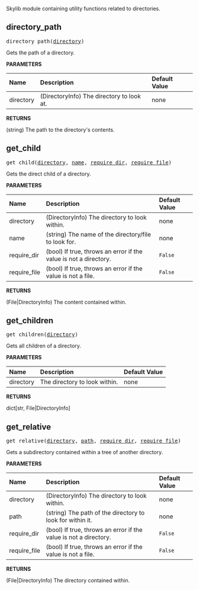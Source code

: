 <!-- Generated with Stardoc: http://skydoc.bazel.build -->

Skylib module containing utility functions related to directories.

<a id="directory_path"></a>

## directory_path

<pre>
directory_path(<a href="#directory_path-directory">directory</a>)
</pre>

Gets the path of a directory.

**PARAMETERS**


| Name  | Description | Default Value |
| :------------- | :------------- | :------------- |
| <a id="directory_path-directory"></a>directory |  (DirectoryInfo) The directory to look at.   |  none |

**RETURNS**

(string) The path to the directory's contents.


<a id="get_child"></a>

## get_child

<pre>
get_child(<a href="#get_child-directory">directory</a>, <a href="#get_child-name">name</a>, <a href="#get_child-require_dir">require_dir</a>, <a href="#get_child-require_file">require_file</a>)
</pre>

Gets the direct child of a directory.

**PARAMETERS**


| Name  | Description | Default Value |
| :------------- | :------------- | :------------- |
| <a id="get_child-directory"></a>directory |  (DirectoryInfo) The directory to look within.   |  none |
| <a id="get_child-name"></a>name |  (string) The name of the directory/file to look for.   |  none |
| <a id="get_child-require_dir"></a>require_dir |  (bool) If true, throws an error if the value is not a directory.   |  <code>False</code> |
| <a id="get_child-require_file"></a>require_file |  (bool) If true, throws an error if the value is not a file.   |  <code>False</code> |

**RETURNS**

(File|DirectoryInfo) The content contained within.


<a id="get_children"></a>

## get_children

<pre>
get_children(<a href="#get_children-directory">directory</a>)
</pre>

Gets all children of a directory.

**PARAMETERS**


| Name  | Description | Default Value |
| :------------- | :------------- | :------------- |
| <a id="get_children-directory"></a>directory |  The directory to look within.   |  none |

**RETURNS**

dict[str, File|DirectoryInfo]


<a id="get_relative"></a>

## get_relative

<pre>
get_relative(<a href="#get_relative-directory">directory</a>, <a href="#get_relative-path">path</a>, <a href="#get_relative-require_dir">require_dir</a>, <a href="#get_relative-require_file">require_file</a>)
</pre>

Gets a subdirectory contained within a tree of another directory.

**PARAMETERS**


| Name  | Description | Default Value |
| :------------- | :------------- | :------------- |
| <a id="get_relative-directory"></a>directory |  (DirectoryInfo) The directory to look within.   |  none |
| <a id="get_relative-path"></a>path |  (string) The path of the directory to look for within it.   |  none |
| <a id="get_relative-require_dir"></a>require_dir |  (bool) If true, throws an error if the value is not a directory.   |  <code>False</code> |
| <a id="get_relative-require_file"></a>require_file |  (bool) If true, throws an error if the value is not a file.   |  <code>False</code> |

**RETURNS**

(File|DirectoryInfo) The directory contained within.


